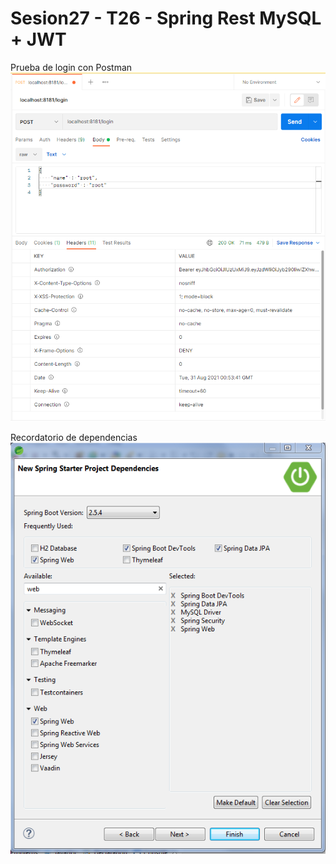 # Sesion27 - T26 - Spring Rest MySQL + JWT

Prueba de login con Postman\
![Prueba de login con Postman](https://github.com/sergiogh7/sesion27-t26-spring-rest-mysql-y-jwt/blob/main/pruebaLoginToken.PNG?raw=true)

Recordatorio de dependencias\
![Recordatorio de dependencias](https://github.com/sergiogh7/sesion27-t26-spring-rest-mysql-y-jwt/blob/main/dependencias%20recordatorio.png?raw=true)
